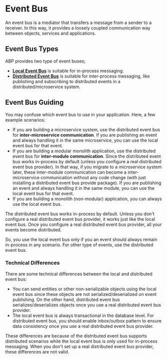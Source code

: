 # Event Bus

An event bus is a mediator that transfers a message from a sender to a receiver. In this way, it provides a loosely coupled communication way between objects, services and applications.

## Event Bus Types

ABP provides two type of event buses;

* **[Local Event Bus](local/index.md)** is suitable for in-process messaging.
* **[Distributed Event Bus](distributed/index.md)** is suitable for inter-process messaging, like publishing and subscribing to distributed events in a distributed/microservice system.

## Event Bus Guiding

You may confuse which event bus to use in your application. Here, a few example scenarios:

* If you are building a microservice system, use the distributed event bus for **inter-microservice communication**. If you are publishing an event and always handling it in the same microservice, you can use the local event bus for that event.
* If you are building a modular monolith application, use the distributed event bus for **inter-module communication**. Since the distributed event bus works in-process by default (unless you configure a real distributed event bus provider). In that way, if you migrate to a microservice system later, these inter-module communication can become a inter-microservice communication without any code change (with just installing a distributed event bus provide package). If you are publishing an event and always handling it in the same module, you can use the local event bus for that event.
* If you are building a monolith (non-modular) application, you can always use the local event bus.

The distributed event bus works in-process by default. Unless you don't configure a real distributed event bus provider, it works just like the local event bus. Once you configure a real distributed event bus provider, all your events become distributed.

So, you use the local event bus only if you an event should always remain in-process in any scenario. For other type of events, use the distributed event bus.

### Technical Differences

There are some technical differences between the local and distributed event bus:

* You can send entities or other non-serializable objects using the local event bus since these objects are not serialized/deserialized on event publishing. On the other hand, distributed event bus serializes/deserializes objects once you use a real distributed event bus provider.
* The local event bus is always transactional in the database level. For distributed event bus, you should enable inbox/outbox pattern to ensure data consistency once you use a real distributed event bus provider.

These differences are because of the distributed event bus supports distributed scenarios while the local event bus is only used for in-process messaging. When you don't set up a real distributed event bus provider, these differences are not valid.